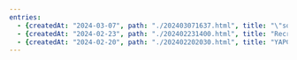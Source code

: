 ```yaml
---
entries:
  - {createdAt: "2024-03-07", path: "./202403071637.html", title: "\"software\"の語源"}
  - {createdAt: "2024-02-23", path: "./202402231400.html", title: "RecruitTechConference2024で登壇した"}
  - {createdAt: "2024-02-20", path: "./202402202030.html", title: "YAPC::Hiroshima 2024に参加した"}
---
```

